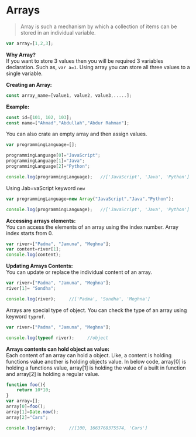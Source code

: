 # Arrays
>Array is such a mechanism by which a collection of items can be stored in an individual variable.

```js
var array=[1,2,3];
```
**Why Array?**  
If you want to store 3 values then you will be required 3 variables declaration. Such as, `var a=1`. Using array you can store all three values to a single variable.  

**Creating an Array:**  
```js
const array_name=[value1, value2, value3,.....];
```
**Example:**
```js
const id=[101, 102, 103];
const name=["Ahmad","Abdullah","Abdur Rahman"];
```
You can also crate an empty array and then assign values.
```js
var programmingLanguage=[];

programmingLanguage[0]="JavaScript";
programmingLanguage[1]="Java";
programmingLanguage[2]="Python";

console.log(programmingLanguage);   //['JavaScript', 'Java', 'Python']
```
Using Jab=vaScript keyword `new`
```js
var programmingLanguage=new Array("JavaScript","Java","Python");

console.log(programmingLanguage);   //['JavaScript', 'Java', 'Python']
```
**Accessing arrays elements:**  
You can access the elements of an array using the index number. Array index starts from 0.
```js
var river=["Padma", "Jamuna", "Meghna"];
var content=river[1];
console.log(content);
```
**Updating Arrays Contents:**  
You can update or replace the individual content of an array.
```js
var river=["Padma", "Jamuna", "Meghna"];
river[1]= "Sondha";

console.log(river);     //['Padma', 'Sondha', 'Meghna']
```
Arrays are special type of object. You can check the type of an array using keyword `typrof`.
```js
var river=["Padma", "Jamuna", "Meghna"];

console.log(typeof river);     //object
```
**Arrays contents can hold object as value:**  
Each content of an array can hold a object. Like, a content is holding functions value another is holding objects value. In below code, array[0] is holding a functions value, array[1] is holding the value of a built in function and array[2] is holding a regular value.

```js
function foo(){
    return 10*10;
}
var array=[];
array[0]=foo();
array[1]=Date.now();
array[2]="Cars";

console.log(array);     //[100, 1663768375574, 'Cars']
```